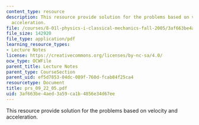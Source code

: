 ```yaml
---
content_type: resource
description: This resource provide solution for the problems based on velocity and
  acceleration.
file: /courses/8-01l-physics-i-classical-mechanics-fall-2005/3af663be4aed3a59ca1b4856e34d67ee_prs_09_22_05.pdf
file_size: 142920
file_type: application/pdf
learning_resource_types:
- Lecture Notes
license: https://creativecommons.org/licenses/by-nc-sa/4.0/
ocw_type: OCWFile
parent_title: Lecture Notes
parent_type: CourseSection
parent_uid: ef5d7853-04dc-089f-760d-fcab84f25ca4
resourcetype: Document
title: prs_09_22_05.pdf
uid: 3af663be-4aed-3a59-ca1b-4856e34d67ee
---
```

This resource provide solution for the problems based on velocity and acceleration.